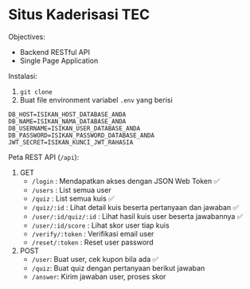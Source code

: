 # Situs Kaderisasi TEC

Objectives:
* Backend RESTful API
* Single Page Application

Instalasi:
1. `git clone`
2. Buat file environment variabel `.env` yang berisi 
```
DB_HOST=ISIKAN_HOST_DATABASE_ANDA
DB_NAME=ISIKAN_NAMA_DATABASE_ANDA
DB_USERNAME=ISIKAN_USER_DATABASE_ANDA
DB_PASSWORD=ISIKAN_PASSWORD_DATABASE_ANDA
JWT_SECRET=ISIKAN_KUNCI_JWT_RAHASIA
``` 

Peta REST API  (`/api`):
1.  GET
    * `/login` : Mendapatkan akses dengan JSON Web Token :white_check_mark: 
    * `/users` : List semua user
    * `/quiz` : List semua kuis :white_check_mark: 
    * `/quiz/:id` : Lihat detail kuis beserta pertanyaan dan jawaban :white_check_mark: 
    * `/user/:id/quiz/:id` : Lihat hasil kuis user beserta jawabannya :white_check_mark:
    * `/user/:id/score` : Lihat skor user tiap kuis
    * `/verify/:token` : Verifikasi email user
    * `/reset/:token` : Reset user password
2. POST
    * `/user`: Buat user, cek kupon bila ada :white_check_mark:
    * `/quiz`: Buat quiz dengan pertanyaan berikut jawaban
    * `/answer`: Kirim jawaban user, proses skor